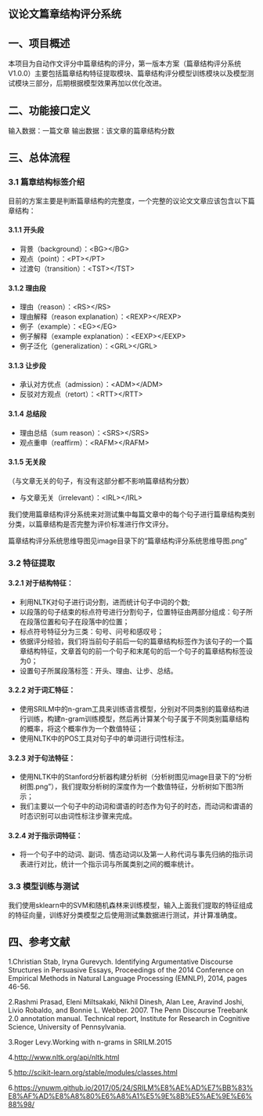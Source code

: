 ## 议论文篇章结构评分系统

## 一、项目概述

本项目为自动作文评分中篇章结构的评分，第一版本方案（篇章结构评分系统V1.0.0）主要包括篇章结构特征提取模块、篇章结构评分模型训练模块以及模型测试模块三部分，后期根据模型效果再加以优化改进。

## 二、功能接口定义

输入数据：一篇文章
输出数据：该文章的篇章结构分数

## 三、总体流程

### 3.1 篇章结构标签介绍

目前的方案主要是判断篇章结构的完整度，一个完整的议论文文章应该包含以下篇章结构：

#### 3.1.1 开头段

* 背景（background）：\<BG>\</BG>
* 观点（point）：\<PT>\</PT>
* 过渡句（transition）：\<TST>\</TST>

#### 3.1.2 理由段

* 理由（reason）：\<RS>\</RS>
* 理由解释（reason explanation）：\<REXP>\</REXP>
* 例子（example）：\<EG>\</EG>
* 例子解释（example explanation）：\<EEXP>\</EEXP>
* 例子泛化（generalization）：\<GRL>\</GRL>

#### 3.1.3 让步段

* 承认对方优点（admission）：\<ADM>\</ADM>
* 反驳对方观点（retort）：\<RTT>\</RTT>

#### 3.1.4 总结段

* 理由总结（sum reason）：\<SRS>\</SRS>
* 观点重申（reaffirm）：\<RAFM>\</RAFM>

#### 3.1.5 无关段
（与文章无关的句子，有没有这部分都不影响篇章结构分数）

* 与文章无关（irrelevant）：\<IRL>\</IRL>

我们使用篇章结构评分系统来对测试集中每篇文章中的每个句子进行篇章结构类别分类，以篇章结构是否完整为评价标准进行作文评分。

篇章结构评分系统思维导图见image目录下的“篇章结构评分系统思维导图.png”

### 3.2 特征提取

#### 3.2.1 对于结构特征：

* 利用NLTK对句子进行词分割，进而统计句子中词的个数;
* 以段落的句子结束的标点符号进行分割句子，位置特征由两部分组成：句子所在段落位置和句子在段落中的位置；
* 标点符号特征分为三类：句号、问号和感叹号；
* 依据评分经验，我们将当前句子前后一句的篇章结构标签作为该句子的一个篇章结构特征，文章首句的前一个句子和末尾句的后一个句子的篇章结构标签设为0；
* 设置句子所属段落标签：开头、理由、让步、总结。

#### 3.2.2 对于词汇特征：

* 使用SRILM中的n-gram工具来训练语言模型，分别对不同类别的篇章结构进行训练，构建n-gram训练模型，然后再计算某个句子属于不同类别篇章结构的概率，将这个概率作为一个数值特征；
* 使用NLTK中的POS工具对句子中的单词进行词性标注。

#### 3.2.3 对于句法特征：

* 使用NLTK中的Stanford分析器构建分析树（分析树图见image目录下的“分析树图.png”），我们提取分析树的深度作为一个数值特征，分析树如下图3所示；
* 我们主要以一个句子中的动词和谓语的时态作为句子的时态，而动词和谓语的时态识别可以由词性标注步骤来完成。

#### 3.2.4 对于指示词特征：

* 将一个句子中的动词、副词、情态动词以及第一人称代词与事先归纳的指示词表进行对比，统计一个指示词与所属类别之间的概率统计。

### 3.3 模型训练与测试

我们使用sklearn中的SVM和随机森林来训练模型，输入上面我们提取的特征组成的特征向量，训练好分类模型之后使用测试集数据进行测试，并计算准确度。

## 四、参考文献

1.Christian Stab, Iryna Gurevych. Identifying Argumentative Discourse Structures in Persuasive Essays, Proceedings of the 2014 Conference on Empirical Methods in Natural Language Processing (EMNLP), 2014, pages 46-56.

2.Rashmi Prasad, Eleni Miltsakaki, Nikhil Dinesh, Alan Lee, Aravind Joshi, Livio Robaldo, and Bonnie L. Webber. 2007. The Penn Discourse Treebank 2.0 annotation manual. Technical report, Institute for Research in Cognitive Science, University of Pennsylvania.

3.Roger Levy.Working with n-grams in SRILM.2015

4.http://www.nltk.org/api/nltk.html

5.http://scikit-learn.org/stable/modules/classes.html

6.https://ynuwm.github.io/2017/05/24/SRILM%E8%AE%AD%E7%BB%83%E8%AF%AD%E8%A8%80%E6%A8%A1%E5%9E%8B%E5%AE%9E%E6%88%98/